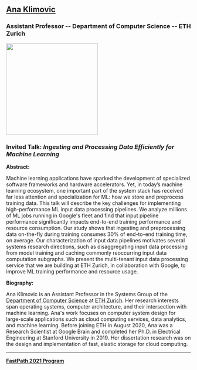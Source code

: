 ## [Ana Klimovic](https://anakli.inf.ethz.ch)
### Assistant Professor -- Department of Computer Science -- ETH Zurich

<img src="https://anakli.inf.ethz.ch/static/media/anaklimovic_photo_800_890.bfc4b113.jpg" width="250">

### Invited Talk:  *Ingesting and Processing Data Efficiently for Machine Learning*

**Abstract:**

Machine learning applications have sparked the development of specialized software frameworks and hardware accelerators. Yet, in today’s machine learning ecosystem, one important part of the system stack has received far less attention and specialization for ML: how we store and preprocess training data. This talk will describe the key challenges for implementing high-performance ML input data processing pipelines. We analyze millions of ML jobs running in Google's fleet and find that input pipeline performance significantly impacts end-to-end training performance and resource consumption. Our study shows that ingesting and preprocessing data on-the-fly during training consumes 30% of end-to-end training time, on average. Our characterization of input data pipelines motivates several systems research directions, such as disaggregating input data processing from model training and caching commonly reoccurring input data computation subgraphs. We present the multi-tenant input data processing service that we are building at ETH Zurich, in collaboration with Google, to improve ML training performance and resource usage.

**Biography:**

Ana Klimovic is an Assistant Professor in the Systems Group of the [Department of Computer Science](https://inf.ethz.ch) at [ETH Zurich](https://ethz.ch/en.html).  Her research interests span operating systems, computer architecture, and their intersection with machine learning. Ana's work focuses on computer system design for large-scale applications such as cloud computing services, data analytics, and machine learning. Before joining ETH in August 2020, Ana was a Research Scientist at Google Brain and completed her Ph.D. in Electrical Engineering at Stanford University in 2019. Her dissertation research was on the design and implementation of fast, elastic storage for cloud computing.

----
**[FastPath 2021 Program](https://tinyurl.com/fastpath2021/Program)**
